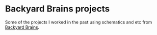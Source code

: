 # Backyard Brains projects
Some of the projects I worked in the past using schematics and etc from [Backyard Brains](https://backyardbrains.com/).